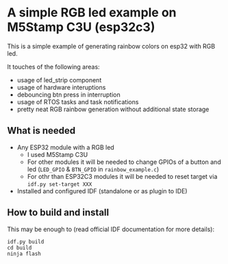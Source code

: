 # A simple RGB led example on M5Stamp C3U (esp32c3)

This is a simple example of generating rainbow colors on esp32 with RGB led.

It touches of the following areas:
- usage of led_strip component
- usage of hardware interuptions
- debouncing btn press in interruption
- usage of RTOS tasks and task notifications
- pretty neat RGB rainbow generation without additional state storage

## What is needed
- Any ESP32 module with a RGB led
    - I used M5Stamp C3U
    - For other modules it will be needed to change GPIOs of a button and led (`LED_GPIO` & `BTN_GPIO` in `rainbow_example.c`)
    - For othr than ESP32C3 modules it will be needed to reset target via `idf.py set-target XXX`
- Installed and configured IDF (standalone or as plugin to IDE)

## How to build and install

This may be enough to (read official IDF documentation for more details):
```
idf.py build
cd build
ninja flash
```